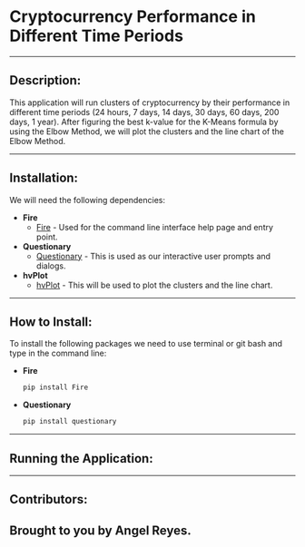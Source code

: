 # Cryptocurrency Performance in Different Time Periods
---

##  Description:

This application will run clusters of cryptocurrency by their performance in different time periods (24 hours, 7 days, 14 days, 30 days, 60 days, 200 days, 1 year). After figuring the best k-value for the K-Means formula by using the Elbow Method, we will plot the clusters and the line chart of the Elbow Method.

--- 

## Installation:

We will need the following dependencies:
* **Fire**
  * [Fire](https://github.com/google/python-fire) - Used for the command line interface help page and entry point.
* **Questionary**
  * [Questionary](https://github.com/tmbo/questionary) - This is used as our interactive user prompts and dialogs.
* **hvPlot**
  * [hvPlot](https://github.com/holoviz/hvplot) - This will be used to plot the clusters and the line chart.
---

## How to Install:
To install the following packages we need to use terminal or git bash and type in the command line:

* **Fire**
    ```python
    pip install Fire
    ```
* **Questionary**
    ```python
    pip install questionary
    ```
---

## Running the Application:

---

## Contributors:
Brought to you by Angel Reyes.
---